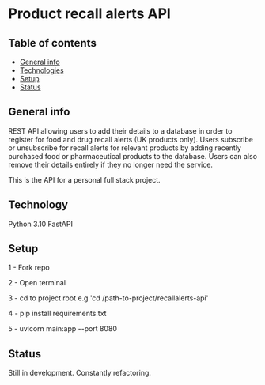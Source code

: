 # Product recall alerts API

## Table of contents
* [General info](#general-info)
* [Technologies](#technologies)
* [Setup](#setup)
* [Status](#status)

## General info
REST API allowing users to add their details to a database in order to register for food and drug recall alerts (UK products only). Users subscribe or unsubscribe for recall alerts for relevant products by adding recently purchased food or pharmaceutical products to the database. Users can also remove their details entirely if they no longer need the service.

This is the API for a personal full stack project.

## Technology
Python 3.10
FastAPI

## Setup
1 - Fork repo

2 - Open terminal

3 - cd to project root e.g 'cd /path-to-project/recallalerts-api'

4 - pip install requirements.txt

5 - uvicorn main:app --port 8080

## Status
Still in development. Constantly refactoring.
